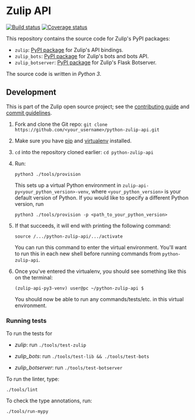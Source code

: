 # Zulip API

[![Build status](https://github.com/zulip/python-zulip-api/workflows/build/badge.svg?branch=master)](
https://github.com/zulip/python-zulip-api/actions?query=branch%3Amaster+workflow%3Abuild)
[![Coverage status](https://img.shields.io/codecov/c/github/zulip/python-zulip-api/master.svg)](
https://codecov.io/gh/zulip/python-zulip-api)

This repository contains the source code for Zulip's PyPI packages:

* `zulip`: [PyPI package](https://pypi.python.org/pypi/zulip/)
  for Zulip's API bindings.
* `zulip_bots`: [PyPI package](https://pypi.python.org/pypi/zulip-bots)
  for Zulip's bots and bots API.
* `zulip_botserver`: [PyPI package](https://pypi.python.org/pypi/zulip-botserver)
  for Zulip's Flask Botserver.

The source code is written in *Python 3*.

## Development

This is part of the Zulip open source project; see the
[contributing guide](https://zulip.readthedocs.io/en/latest/overview/contributing.html)
and [commit guidelines](https://zulip.readthedocs.io/en/latest/contributing/version-control.html).

1. Fork and clone the Git repo:
   `git clone https://github.com/<your_username>/python-zulip-api.git`

2. Make sure you have [pip](https://pip.pypa.io/en/stable/installing/)
   and [virtualenv](https://virtualenv.pypa.io/en/stable/installation.html)
   installed.

3. `cd` into the repository cloned earlier:
   `cd python-zulip-api`

4. Run:
   ```
   python3 ./tools/provision
   ```
   This sets up a virtual Python environment in `zulip-api-py<your_python_version>-venv`,
   where `<your_python_version>` is your default version of Python. If you would like to specify
   a different Python version, run
   ```
   python3 ./tools/provision -p <path_to_your_python_version>
   ```

5. If that succeeds, it will end with printing the following command:
   ```
   source /.../python-zulip-api/.../activate
   ```
   You can run this command to enter the virtual environment.
   You'll want to run this in each new shell before running commands from `python-zulip-api`.

6. Once you've entered the virtualenv, you should see something like this on the terminal:
   ```
   (zulip-api-py3-venv) user@pc ~/python-zulip-api $
   ```
   You should now be able to run any commands/tests/etc. in this
   virtual environment.

### Running tests

To run the tests for

* *zulip*: run `./tools/test-zulip`

* *zulip_bots*: run `./tools/test-lib && ./tools/test-bots`

* *zulip_botserver*: run `./tools/test-botserver`

To run the linter, type:

`./tools/lint`

To check the type annotations, run:

`./tools/run-mypy`
